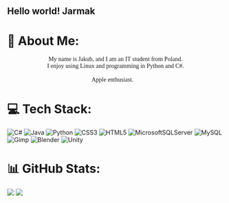 ## Hello world! Jarmak

# 💫 About Me:
<div align="center" style="font-family: 'Comic Sans MS', cursive;">
My name is Jakub, and I am an IT student from Poland.<br>
I enjoy using Linux and programming in Python and C#.<br><br>
Apple enthusiast. 🍎
</div>

# 💻 Tech Stack:
![C#](https://img.shields.io/badge/c%23-%23239120.svg?style=for-the-badge&logo=csharp&logoColor=white) ![Java](https://img.shields.io/badge/java-%23ED8B00.svg?style=for-the-badge&logo=openjdk&logoColor=white) ![Python](https://img.shields.io/badge/python-3670A0?style=for-the-badge&logo=python&logoColor=ffdd54) ![CSS3](https://img.shields.io/badge/css3-%231572B6.svg?style=for-the-badge&logo=css3&logoColor=white) ![HTML5](https://img.shields.io/badge/html5-%23E34F26.svg?style=for-the-badge&logo=html5&logoColor=white) ![MicrosoftSQLServer](https://img.shields.io/badge/Microsoft%20SQL%20Server-CC2927?style=for-the-badge&logo=microsoft%20sql%20server&logoColor=white) ![MySQL](https://img.shields.io/badge/mysql-4479A1.svg?style=for-the-badge&logo=mysql&logoColor=white) ![Gimp](https://img.shields.io/badge/Gimp-657D8B?style=for-the-badge&logo=gimp&logoColor=FFFFFF) ![Blender](https://img.shields.io/badge/blender-%23F5792A.svg?style=for-the-badge&logo=blender&logoColor=white) ![Unity](https://img.shields.io/badge/unity-%23000000.svg?style=for-the-badge&logo=unity&logoColor=white)
# 📊 GitHub Stats:
![](https://github-readme-stats.vercel.app/api?username=Jarmak123&theme=dark&hide_border=true&include_all_commits=false&count_private=false)
![](https://github-readme-stats.vercel.app/api/top-langs/?username=Jarmak123&theme=dark&hide_border=true&include_all_commits=false&count_private=false&layout=compact)


